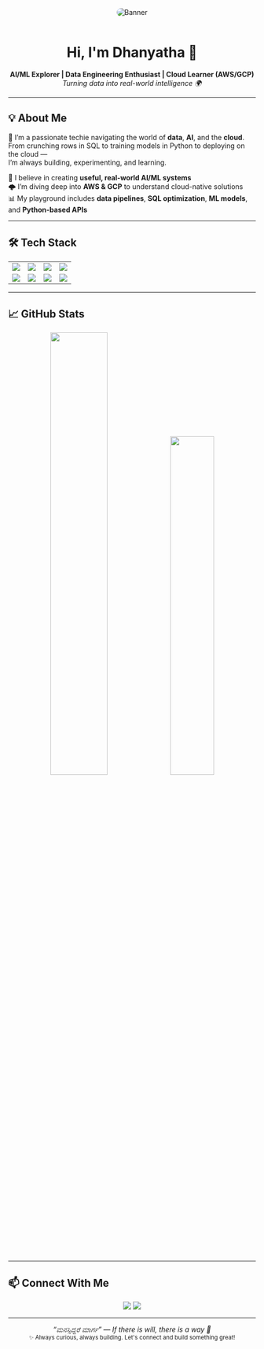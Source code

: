 <!-- GitHub Hero Section -->

<div align="center">
  <img src="https://github.com/Dhanyatha-s/Dhanyatha-s/assets/95542660/d15e86bf-8577-4e45-a9e3-240e3f939f97" alt="Banner" style="border-radius: 10px;" />
</div>

<br/>

<h1 align="center">Hi, I'm Dhanyatha 👋</h1>

<p align="center">
  <b>AI/ML Explorer | Data Engineering Enthusiast | Cloud Learner (AWS/GCP)</b><br>
  <i>Turning data into real-world intelligence 🌍</i>
</p>

---

## 💡 About Me

👋 I’m a passionate techie navigating the world of **data**, **AI**, and the **cloud**.  
From crunching rows in SQL to training models in Python to deploying on the cloud —  
I’m always building, experimenting, and learning.

🚀 I believe in creating **useful, real-world AI/ML systems**  
🌩️ I’m diving deep into **AWS & GCP** to understand cloud-native solutions  
📊 My playground includes **data pipelines**, **SQL optimization**, **ML models**, and **Python-based APIs**

---

## 🛠️ Tech Stack

<table align="center">
<tr>
<td><img src="https://img.shields.io/badge/Python-3776AB?style=for-the-badge&logo=python&logoColor=white"/></td>
<td><img src="https://img.shields.io/badge/SQL-336791?style=for-the-badge&logo=postgresql&logoColor=white"/></td>
<td><img src="https://img.shields.io/badge/AWS-FF9900?style=for-the-badge&logo=amazonaws&logoColor=white"/></td>
<td><img src="https://img.shields.io/badge/GCP-4285F4?style=for-the-badge&logo=googlecloud&logoColor=white"/></td>
</tr>
<tr>
<td><img src="https://img.shields.io/badge/Scikit--learn-F7931E?style=for-the-badge&logo=scikit-learn&logoColor=white"/></td>
<td><img src="https://img.shields.io/badge/Flask-000000?style=for-the-badge&logo=flask&logoColor=white"/></td>
<td><img src="https://img.shields.io/badge/Airflow-017CEE?style=for-the-badge&logo=apacheairflow&logoColor=white"/></td>
<td><img src="https://img.shields.io/badge/PowerBI-F2C811?style=for-the-badge&logo=powerbi&logoColor=black"/></td>
</tr>
</table>

---

## 📈 GitHub Stats

<p align="center">
  <img src="https://github-readme-stats.vercel.app/api?username=Dhanyatha-s&show_icons=true&theme=gradient" width="48%" />
  <img src="https://github-readme-stats.vercel.app/api/top-langs/?username=Dhanyatha-s&layout=compact&theme=gradient" width="42%" />
</p>

---

## 📫 Connect With Me

<p align="center">
  <a href="https://www.linkedin.com/in/dhanyatha-s/"><img src="https://img.shields.io/badge/LinkedIn-blue?style=for-the-badge&logo=linkedin&logoColor=white" /></a>
  <a href="mailto:your-dhanyatha237.y@gmail.com"><img src="https://img.shields.io/badge/Email-D14836?style=for-the-badge&logo=gmail&logoColor=white" /></a>
</p>

---

<p align="center">
  <i>“ಮನಸ್ಸಿದ್ದರೆ ಮಾರ್ಗ” — If there is will, there is a way 💫</i><br/>
  <small>✨ Always curious, always building. Let's connect and build something great!</small>
</p>
